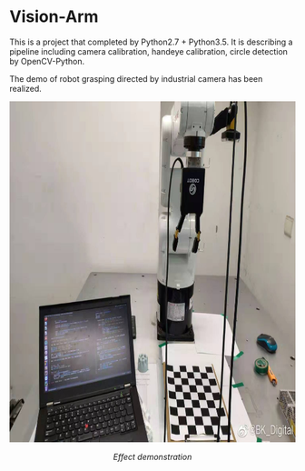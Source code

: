 # Vision-Arm
This is a project that completed by Python2.7 + Python3.5. 
It is describing a pipeline including camera calibration, handeye calibration, circle detection by OpenCV-Python.

The demo of robot grasping directed by industrial camera has been realized.
<p align="center">
	<img src="https://github.com/BKAUTO/Vision-Arm/blob/master/webwxgetmsgimg.jpeg" alt="Sample"  width="800" height="600">
	<p align="center">
		<em>Effect demonstration</em>
	</p>
</p>
